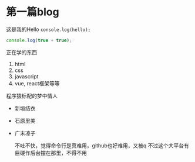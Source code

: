 # 第一篇blog
这是我的Hello  `console.log(hello);`

```javascript
console.log(true + true);
```

正在学的东西
1. html
2. css
3. javascript
4. vue, react框架等等

程序猿标配的梦中情人
* 新垣结衣
* 石原里美
* 广末凉子

    不吐不快，觉得命令行是真难用，github也好难用，又被q
    不过这个大平台有巨硬作后台摆在那里，不得不用